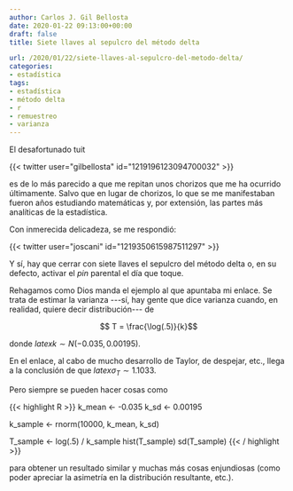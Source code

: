 ```yaml
---
author: Carlos J. Gil Bellosta
date: 2020-01-22 09:13:00+00:00
draft: false
title: Siete llaves al sepulcro del método delta

url: /2020/01/22/siete-llaves-al-sepulcro-del-metodo-delta/
categories:
- estadística
tags:
- estadística
- método delta
- r
- remuestreo
- varianza
---
```


El desafortunado tuit

{{< twitter user="gilbellosta" id="1219196123094700032" >}}

es de lo más parecido a que me repitan unos chorizos que me ha ocurrido últimamente. Salvo que en lugar de chorizos, lo que se me manifestaban fueron años estudiando matemáticas y, por extensión, las partes más analíticas de la estadística.

Con inmerecida delicadeza, se me respondió:

{{< twitter user="joscani" id="1219350615987511297" >}}

Y sí, hay que cerrar con siete llaves el sepulcro del método delta o, en su defecto, activar el _pin_ parental el día que toque.

Rehagamos como Dios manda el ejemplo al que apuntaba mi enlace. Se trata de estimar la varianza ---sí, hay gente que dice varianza cuando, en realidad, quiere decir distribución--- de

$$ T = \frac{\log(.5)}{k}$$

donde $latex k \sim N(-0.035, 0.00195)$.

En el enlace, al cabo de mucho desarrollo de Taylor, de despejar, etc., llega a la conclusión de que $latex \sigma_T \sim 1.1033$.

Pero siempre se pueden hacer cosas como

{{< highlight R >}}
k_mean <- -0.035
k_sd   <- 0.00195

k_sample <- rnorm(10000, k_mean, k_sd)

T_sample <- log(.5) / k_sample
hist(T_sample)
sd(T_sample)
{{< / highlight >}}

para obtener un resultado similar y muchas más cosas enjundiosas (como poder apreciar la asimetría en la distribución resultante, etc.).